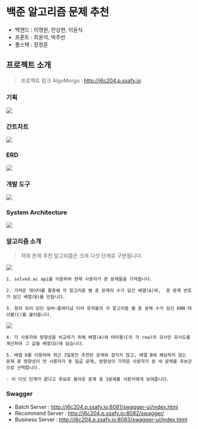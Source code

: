 # 백준 알고리즘 문제 추천

- 백엔드 : 이명원, 안상현, 이윤식
- 프론트 : 최윤석, 박주빈
- 풀스택 : 장정훈



## 프로젝트 소개

> 프로젝트 링크 AlgoMorgo : http://j6c204.p.ssafy.io

### 기획

![](https://lab.ssafy.com/s06-bigdata-rec-sub2/S06P22C204/-/raw/dev/image/Planning.png)



### 간트차트

![](https://lab.ssafy.com/s06-bigdata-rec-sub2/S06P22C204/-/raw/dev/image/GanttChart.png)



### ERD

![](https://lab.ssafy.com/s06-bigdata-rec-sub2/S06P22C204/-/raw/dev/image/erd.PNG)



### 개발 도구

![](https://lab.ssafy.com/s06-bigdata-rec-sub2/S06P22C204/-/raw/dev/image/DevTools.png)



### System Architecture

![](https://lab.ssafy.com/s06-bigdata-rec-sub2/S06P22C204/-/raw/dev/image/System%20Architecture.png)



### 알고리즘 소개

> 저희 문제 추천 알고리즘은 크게 다섯 단계로 구분됩니다.

![](https://lab.ssafy.com/s06-bigdata-rec-sub2/S06P22C204/-/raw/dev/image/RecommendAlgorithm1.png)

    1. solved.ac api를 이용하여 현재 사용자가 푼 문제들을 가져옵니다.

    2. 가져온 데이터를 활용해 각 알고리즘 별 푼 문제의 수가 담긴 배열(A)와,  푼 문제 번호가 담긴 배열(B)를 만듭니다.

    3. 정의 되어 있던 실버~플래티넘 티어 유저들의 각 알고리즘 별 푼 문제 수가 담긴 KNN 테이블(C)를 불러옵니다.

![](https://lab.ssafy.com/s06-bigdata-rec-sub2/S06P22C204/-/raw/dev/image/RecommendAlgorithm2.png)

    4. 각 사용자와 방향성을 비교하기 위해 배열(A)와 테이블(C의 각 row)의 코사인 유사도를 계산하여 그 값을 배열(D)에 담습니다.

    5. 배열 D를 이용하여 최근 3일동안 추천된 문제와 겹치지 않고, 배열 B에 해당하지 않는 문제 중 방향성이 먼 사용자가 푼 일곱 문제, 방향성이 가까운 사용자가 푼 세 문제를 후보군으로 선택합니다.

    - 이 다섯 단계가 끝나고 후보로 올라온 문제 중 3문제를 사용자에게 보여줍니다.


### Swagger

- Batch Server : http://j6c204.p.ssafy.io:8081/swagger-ui/index.html
- Recommend Server : http://j6c204.p.ssafy.io:8082/swagger/
- Business Server : http://j6c204.p.ssafy.io:8083/swagger-ui/index.html

